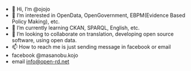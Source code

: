 - 👋 Hi, I’m @ojojo
- 👀 I’m interested in OpenData, OpenGovernment, EBPM(Evidence Based Policy Making), etc.
- 🌱 I’m currently learning CKAN, SPARQL, English, etc.
- 💞️ I’m looking to collaborate on translation, developing open source software, using open data.
- 📫 How to reach me is just sending message in facebook or email
- facebook @masanobu.kojo
- email info@open-rd.net

<!---
ojojo/ojojo is a ✨ special ✨ repository because its `README.md` (this file) appears on your GitHub profile.
You can click the Preview link to take a look at your changes.
--->
